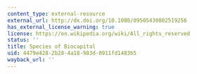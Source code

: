 ```yaml
---
content_type: external-resource
external_url: http://dx.doi.org/10.1080/09505430802519256
has_external_license_warning: true
license: https://en.wikipedia.org/wiki/All_rights_reserved
status: ''
title: Species of Biocapital
uid: 4479e428-2b28-4a18-983d-0911fd1483b5
wayback_url: ''
---
```

